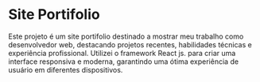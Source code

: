 # Site Portifolio 

Este projeto é um site portifolio destinado a mostrar meu trabalho como desenvolvedor web, destacando projetos recentes, habilidades técnicas e experiência profissional. Utilizei o framework React js. para criar uma interface responsiva e moderna, garantindo uma ótima experiência de usuário em diferentes dispositivos.